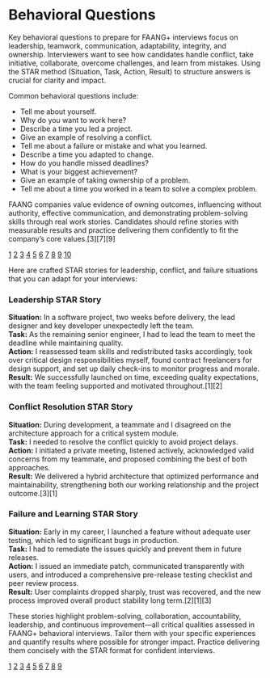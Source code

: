 # Behavioral Questions

Key behavioral questions to prepare for FAANG+ interviews focus on leadership, teamwork, communication, adaptability, integrity, and ownership. Interviewers want to see how candidates handle conflict, take initiative, collaborate, overcome challenges, and learn from mistakes. Using the STAR method (Situation, Task, Action, Result) to structure answers is crucial for clarity and impact.

Common behavioral questions include:
- Tell me about yourself.
- Why do you want to work here?
- Describe a time you led a project.
- Give an example of resolving a conflict.
- Tell me about a failure or mistake and what you learned.
- Describe a time you adapted to change.
- How do you handle missed deadlines?
- What is your biggest achievement?
- Give an example of taking ownership of a problem.
- Tell me about a time you worked in a team to solve a complex problem.

FAANG companies value evidence of owning outcomes, influencing without authority, effective communication, and demonstrating problem-solving skills through real work stories. Candidates should refine stories with measurable results and practice delivering them confidently to fit the company’s core values.[3][7][9]

[1](https://interviewing.io/mocks/faang-behavioral-tech-lead-manager)
[2](https://interviewkickstart.com/blogs/interview-questions/behavioral-interview-questions-faang-software-engineer-interview)
[3](https://www.finalroundai.com/blog/faang-behavioral-interview-questions)
[4](https://www.techinterviewhandbook.org/behavioral-interview-questions/)
[5](https://www.reddit.com/r/ExperiencedDevs/comments/1bfjisj/navigating_behavioral_interviews_at_faang/)
[6](https://github.com/ashishps1/awesome-behavioral-interviews)
[7](https://www.designgurus.io/blog/faang-behavioral-interview-guide)
[8](https://igotanoffer.com/blogs/tech/behavioral-interview-questions)
[9](https://www.tryexponent.com/blog/how-to-ace-google-facebook-and-amazon-behavioral-interview-questions)
[10](https://igotanoffer.com/blogs/tech/faang-interview-questions)

Here are crafted STAR stories for leadership, conflict, and failure situations that you can adapt for your interviews:

### Leadership STAR Story
**Situation:** In a software project, two weeks before delivery, the lead designer and key developer unexpectedly left the team.  
**Task:** As the remaining senior engineer, I had to lead the team to meet the deadline while maintaining quality.  
**Action:** I reassessed team skills and redistributed tasks accordingly, took over critical design responsibilities myself, found contract freelancers for design support, and set up daily check-ins to monitor progress and morale.  
**Result:** We successfully launched on time, exceeding quality expectations, with the team feeling supported and motivated throughout.[1][2]

### Conflict Resolution STAR Story
**Situation:** During development, a teammate and I disagreed on the architecture approach for a critical system module.  
**Task:** I needed to resolve the conflict quickly to avoid project delays.  
**Action:** I initiated a private meeting, listened actively, acknowledged valid concerns from my teammate, and proposed combining the best of both approaches.  
**Result:** We delivered a hybrid architecture that optimized performance and maintainability, strengthening both our working relationship and the project outcome.[3][1]

### Failure and Learning STAR Story
**Situation:** Early in my career, I launched a feature without adequate user testing, which led to significant bugs in production.  
**Task:** I had to remediate the issues quickly and prevent them in future releases.  
**Action:** I issued an immediate patch, communicated transparently with users, and introduced a comprehensive pre-release testing checklist and peer review process.  
**Result:** User complaints dropped sharply, trust was recovered, and the new process improved overall product stability long term.[2][1][3]

These stories highlight problem-solving, collaboration, accountability, leadership, and continuous improvement—all critical qualities assessed in FAANG+ behavioral interviews. Tailor them with your specific experiences and quantify results where possible for stronger impact. Practice delivering them concisely with the STAR format for confident interviews.

[1](https://www.resufit.com/blog/mastering-the-star-method-your-guide-to-acing-challenging-behavioral-interview-questions/)
[2](https://www.scienceofpeople.com/star-interview-method/)
[3](https://topinterview.com/interview-advice/how-to-use-STAR-method)
[4](https://igotanoffer.com/en/advice/amazon-leadership-principles)
[5](https://www.linkedin.com/top-content/recruitment-hr/star-method-interview-preparation/how-to-craft-star-stories-for-interview-success/)
[6](https://www.linkedin.com/pulse/star-method-transforming-your-job-interview-approach-sandeep-anand-mrzfc)
[7](https://hbr.org/2025/02/use-the-star-interview-method-to-land-your-next-job)
[8](https://www.educative.io/blog/aws-leadership-principles)
[9](https://www.reddit.com/r/ExperiencedDevs/comments/1fo7urw/how_many_stories_do_you_prepare_for_behavioral/)
